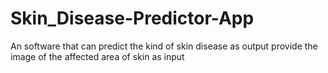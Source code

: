 # Skin_Disease-Predictor-App
An software that can predict the kind of skin disease as output provide the image of the affected area of skin as input
